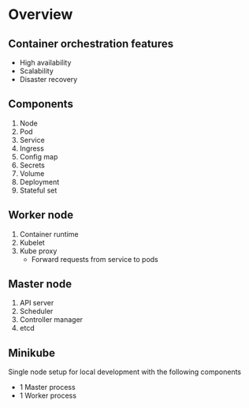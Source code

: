 # Overview

## Container orchestration features
- High availability
- Scalability
- Disaster recovery

## Components
1. Node
2. Pod
3. Service
4. Ingress
5. Config map
6. Secrets
7. Volume
8. Deployment
9. Stateful set

## Worker node
1. Container runtime
2. Kubelet
3. Kube proxy
   - Forward requests from service to pods

## Master node
1. API server
2. Scheduler
3. Controller manager
4. etcd

## Minikube
Single node setup for local development with the following components
- 1 Master process
- 1 Worker process
